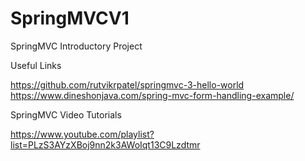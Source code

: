 # SpringMVCV1
SpringMVC Introductory Project

Useful Links 

https://github.com/rutvikrpatel/springmvc-3-hello-world
https://www.dineshonjava.com/spring-mvc-form-handling-example/

SpringMVC Video Tutorials

https://www.youtube.com/playlist?list=PLzS3AYzXBoj9nn2k3AWoIqt13C9Lzdtmr
